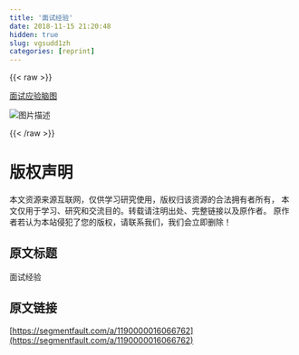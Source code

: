 ```yaml
---
title: '面试经验' 
date: 2018-11-15 21:20:48
hidden: true
slug: vgsudd1zh
categories: [reprint]
---
```


{{< raw >}}
<p><a href="http://naotu.baidu.com/file/8b70b0b099a76a8cb4b99a6b2e456d60?token=bdce82938654c44b#_motz_" rel="nofollow noreferrer">&#x9762;&#x8BD5;&#x5E94;&#x9A8C;&#x8111;&#x56FE;</a></p><p><span class="img-wrap"><img data-src="/img/bVbfzRs?w=1440&amp;h=2537" src="https://static.alili.tech/img/bVbfzRs?w=1440&amp;h=2537" alt="&#x56FE;&#x7247;&#x63CF;&#x8FF0;" title="&#x56FE;&#x7247;&#x63CF;&#x8FF0;"></span></p>
{{< /raw >}}

# 版权声明
本文资源来源互联网，仅供学习研究使用，版权归该资源的合法拥有者所有，
本文仅用于学习、研究和交流目的。转载请注明出处、完整链接以及原作者。
原作者若认为本站侵犯了您的版权，请联系我们，我们会立即删除！

## 原文标题
面试经验

## 原文链接
[https://segmentfault.com/a/1190000016066762](https://segmentfault.com/a/1190000016066762)


